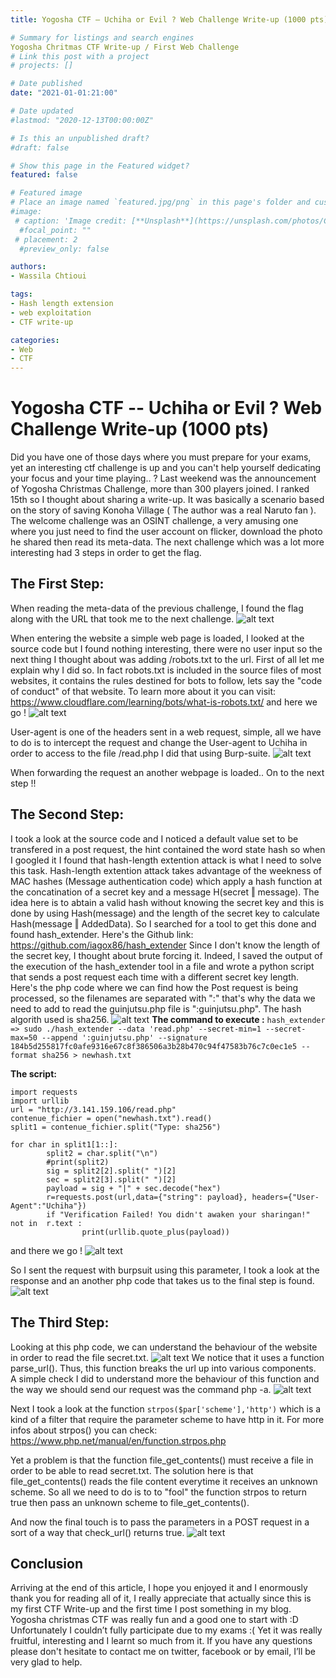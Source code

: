 ```yaml
---
title: Yogosha CTF – Uchiha or Evil ? Web Challenge Write-up (1000 pts)

# Summary for listings and search engines
Yogosha Chritmas CTF Write-up / First Web Challenge 
# Link this post with a project
# projects: []

# Date published
date: "2021-01-01:21:00"

# Date updated
#lastmod: "2020-12-13T00:00:00Z"

# Is this an unpublished draft?
#draft: false

# Show this page in the Featured widget?
featured: false

# Featured image
# Place an image named `featured.jpg/png` in this page's folder and customize its options here.
#image:
 # caption: 'Image credit: [**Unsplash**](https://unsplash.com/photos/CpkOjOcXdUY)'
  #focal_point: ""
 # placement: 2
  #preview_only: false

authors:
- Wassila Chtioui

tags:
- Hash length extension
- web exploitation
- CTF write-up

categories:
- Web
- CTF
---
```


# Yogosha CTF -- Uchiha or Evil ? Web Challenge Write-up (1000 pts)

Did you have one of those days where you must prepare for your exams, yet an interesting ctf challenge is up and you can't help yourself dedicating your focus and your time playing.. ?
Last weekend was the announcement of Yogosha Christmas Challenge, more than 300 players joined. I ranked 15th so I thought about sharing a write-up.
It was basically a scenario based on the story of saving Konoha Village ( The author was a real Naruto fan ).
The welcome challenge was an OSINT challenge, a very amusing one where you just need to find the user account on flicker, download the photo he shared then read its meta-data.
The next challenge which was a lot more interesting had 3 steps in order to get the flag.
## The First Step:
When reading the meta-data of the previous challenge, I found the flag along with the URL that took me to the next challenge.
	![alt text](https://i.imgur.com/YPqE4zx.png)

When entering the website a simple web page is loaded, I looked at the source code but I found nothing interesting, there were no user input so the next thing I thought about was adding /robots.txt to the url.
First of all let me explain why I did so.
In fact robots.txt is included in the source files of most websites, it contains the rules destined for bots to follow, lets say the "code of conduct" of that website.
To learn more about it you can visit:
https://www.cloudflare.com/learning/bots/what-is-robots.txt/ 
and here we go !
		![alt text](https://i.imgur.com/YGH9TsJ.png) 

User-agent is one of the headers sent in a web request, simple, all we have to do is to intercept the request and change the User-agent to Uchiha in order to access to the file /read.php 
I did that using Burp-suite.
![alt text](https://i.imgur.com/VBhxQxZ.png)

When forwarding the request an another webpage is loaded.. On to the next step !! 

## The Second Step:
I took a look at the source code and I noticed a default value set to be transfered in a post request, the hint contained the word state hash so when I googled it I found that hash-length extention attack is what I need to solve this task.
Hash-length extention attack takes advantage of the weekness of MAC hashes (Message authentication code) which apply a hash function at the concatination of a secret key and a message H(secret ‖ message). The idea here is to abtain a valid hash without knowing the secret key and this is done by using Hash(message) and the length of the secret key to calculate Hash(message ‖ AddedData).
So I searched for a tool to get this done and found hash_extender. 
Here's the Github link: https://github.com/iagox86/hash_extender 
Since I don't know the length of the secret key, I thought about brute forcing it. Indeed, I saved the output of the execution of the hash_extender tool in a file and wrote a python script that sends a post request each time with a different secret key length. 
Here's the php code where we can find how the Post request is being processed, so the filenames are separated with ":" that's why the data we need to add to read the guinjutsu.php file is ":guinjutsu.php". The hash algorith used is sha256.
![alt text](https://i.imgur.com/T8cqa8x.png) 
**The command to execute :**
``` hash_extender => sudo ./hash_extender --data 'read.php' --secret-min=1 --secret-max=50 --append ':guinjutsu.php' --signature 184b5d255817fc0afe9316e67c8f386506a3b28b470c94f47583b76c7c0ec1e5 --format sha256 > newhash.txt ```


**The script:**  
``` 
import requests
import urllib 
url = "http://3.141.159.106/read.php"
contenue_fichier = open("newhash.txt").read() 
split1 = contenue_fichier.split("Type: sha256")

for char in split1[1::]:
        split2 = char.split("\n") 
        #print(split2)  
        sig = split2[2].split(" ")[2]
        sec = split2[3].split(" ")[2]
        payload = sig + "|" + sec.decode("hex")
        r=requests.post(url,data={"string": payload}, headers={"User-Agent":"Uchiha"})
        if "Verification Failed! You didn't awaken your sharingan!" not in  r.text :
                print(urllib.quote_plus(payload)) 
``` 



and there we go ! 
![alt text](https://i.imgur.com/EKoGvvs.png) 

So I sent the request with burpsuit using this parameter, I took a look at the response and an another php code that takes us to the final step is found.
![alt text](https://i.imgur.com/5cNdsZD.png) 
## The Third Step:
Looking at this php code, we can understand the behaviour of the website in order to read the file secret.txt.
![alt text](https://i.imgur.com/oqHE5lZ.png) 
We notice that it uses a function parse_url(). Thus, this function breaks the url up into various components.  
A simple check I did to understand more the behaviour of this function and the way we should send our request was the command php -a.
![alt text](https://i.imgur.com/DKxlQCI.png)


Next I took a look at the function ```strpos($par['scheme'],'http')``` which is a kind of a filter that require the parameter scheme to have http in it.
For more infos about strpos() you can check:
https://www.php.net/manual/en/function.strpos.php 

Yet a problem is that the function file_get_contents() must receive a file in order to be able to read secret.txt.
The solution here is that file_get_contents() reads the file content everytime it receives an unknown scheme. So all we need to do is to to "fool" the function strpos to return true then pass an unknown scheme to file_get_contents().

And now the final touch is to pass the parameters in a POST request in a sort of a way that check_url() returns true.
![alt text](https://i.imgur.com/qFVYUQB.png) 

## Conclusion
Arriving at the end of this article, I hope you enjoyed it and I enormously thank you for reading all of it, I really appreciate that actually since this is my first CTF Write-up and the first time I post something in my blog. 
Yogosha christmas CTF was really fun and a good one to start with :D 
Unfortunately I couldn’t fully participate due to my exams :( Yet it was really fruitful, interesting and I learnt so much from it. 
If you have any questions please don't hesitate to contact me on twitter, facebook or by email, I’ll be very glad to help.
